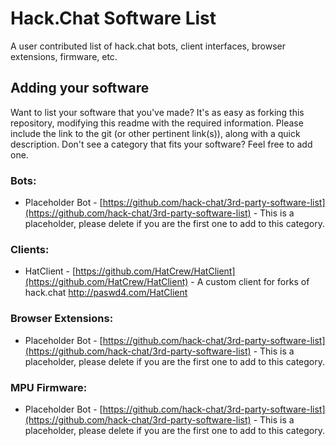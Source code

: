 # Hack.Chat Software List

A user contributed list of hack.chat bots, client interfaces, browser extensions, firmware, etc. 

## Adding your software

Want to list your software that you've made? It's as easy as forking this repository, modifying this readme with the required information. Please include the link to the git (or other pertinent link(s)), along with a quick description. Don't see a category that fits your software? Feel free to add one.

### Bots:

* Placeholder Bot - [https://github.com/hack-chat/3rd-party-software-list](https://github.com/hack-chat/3rd-party-software-list) - This is a placeholder, please delete if you are the first one to add to this category.

### Clients:

* HatClient - [https://github.com/HatCrew/HatClient](https://github.com/HatCrew/HatClient) - A custom client for forks of hack.chat http://paswd4.com/HatClient

### Browser Extensions:

* Placeholder Bot - [https://github.com/hack-chat/3rd-party-software-list](https://github.com/hack-chat/3rd-party-software-list) - This is a placeholder, please delete if you are the first one to add to this category.

### MPU Firmware:

* Placeholder Bot - [https://github.com/hack-chat/3rd-party-software-list](https://github.com/hack-chat/3rd-party-software-list) - This is a placeholder, please delete if you are the first one to add to this category.
